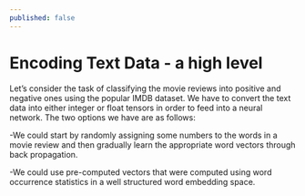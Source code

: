 ```yaml
---
published: false
---
```

# Encoding Text Data - a high level

Let’s consider the task of classifying the movie reviews into positive and negative ones using the popular IMDB dataset. We have to convert the text data into either integer or float tensors in order to feed into a neural network. The two options we have are as follows:

-We could start by randomly assigning some numbers to the words in a movie review and then gradually learn the appropriate word vectors through back propagation.

-We could use pre-computed vectors that were computed using word occurrence statistics in a well structured word embedding space.  
